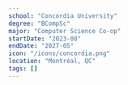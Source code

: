 ```yaml
---
school: "Concordia University"
degree: "BCompSc"
major: "Computer Science Co-op"
startDate: "2023-08"
endDate: "2027-05"
icon: "/icons/concordia.png"
location: "Montréal, QC"
tags: []
---
```


